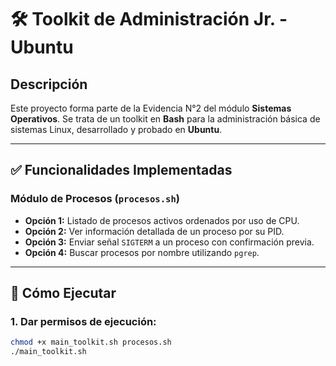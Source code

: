 # 🛠 Toolkit de Administración Jr. - Ubuntu

## Descripción

Este proyecto forma parte de la Evidencia N°2 del módulo **Sistemas Operativos**. Se trata de un toolkit en **Bash** para la administración básica de sistemas Linux, desarrollado y probado en **Ubuntu**.

---

## ✅ Funcionalidades Implementadas

### Módulo de Procesos (`procesos.sh`)
- **Opción 1:** Listado de procesos activos ordenados por uso de CPU.
- **Opción 2:** Ver información detallada de un proceso por su PID.
- **Opción 3:** Enviar señal `SIGTERM` a un proceso con confirmación previa.
- **Opción 4:** Buscar procesos por nombre utilizando `pgrep`.

---

## 🚀 Cómo Ejecutar

### 1. Dar permisos de ejecución:
```bash
chmod +x main_toolkit.sh procesos.sh
./main_toolkit.sh
